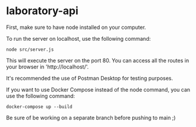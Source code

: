 # laboratory-api
First, make sure to have node installed on your computer.

To run the server on localhost, use the following command:
```
node src/server.js
```
This will execute the server on the port 80.
You can access all the routes in your browser in 'http://localhost/'.

It's recommended the use of Postman Desktop for testing purposes.

If you want to use Docker Compose instead of the node command, you can use the following command:
```
docker-compose up --build
```

Be sure of be working on a separate branch before pushing to main ;)
